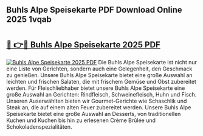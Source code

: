 ## Buhls Alpe Speisekarte PDF Download Online 2025 1vqab

# <h2><a href="http://gc6zm6v.nevu.top/?p=Buhls+Alpe+Speisekarte">🔗 👉🔴 Buhls Alpe Speisekarte 2025 PDF</a></h2>

[![Buhls Alpe Speisekarte 2025 PDF](https://i.imgur.com/dBaPXMq.png)](http://gc6zm6v.nevu.top/?p=Buhls+Alpe+Speisekarte)
Die Buhls Alpe Speisekarte ist nicht nur eine Liste von Gerichten, sondern auch eine Gelegenheit, den Geschmack zu genießen. Unsere Buhls Alpe Speisekarte bietet eine große Auswahl an leichten und frischen Salaten, die mit frischem Gemüse und Obst zubereitet werden. Für Fleischliebhaber bietet unsere Buhls Alpe Speisekarte eine große Auswahl an Gerichten: Rindfleisch, Schweinefleisch, Huhn und Fisch. Unseren Auserwählten bieten wir Gourmet-Gerichte wie Schaschlik und Steak an, die auf einem alten Feuer zubereitet werden. Unsere Buhls Alpe Speisekarte bietet eine große Auswahl an Desserts, von traditionellen Kuchen und Kuchen bis hin zu erlesenen Crème Brûlée und Schokoladenspezialitäten.
